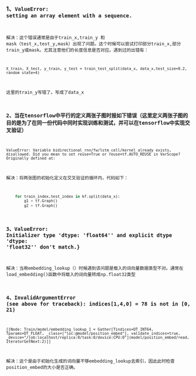 ### 1、<code>ValueError: setting an array element with a sequence.
解决：这个错误通常是由于train_x,train_y 和 mask（test_x,test_y,mask）出现了问题。这个时候可以尝试打印部分train_x,部分train_y或mask。尤其注意他们的长度信息是否对应。遇到过的出错有：
```
X_train, X_test, y_train, y_test = train_test_split(data_x, data_x,test_size=0.2, random_state=4)
```
这里的train_y写错了。写成了data_x
### 2、当在tensorflow中平行的定义两张子图时报如下错误（这里定义两张子图的目的是为了在同一份代码中同时实现训练和测试，并可以在tensorflow中实现交叉验证）
```
ValueError: Variable bidirectional_rnn/fw/lstm_cell/kernel already exists, disallowed. Did you mean to set reuse=True or reuse=tf.AUTO_REUSE in VarScope?Originally defined at:
```
解决：将两张图的初始化定义在交叉验证的循环内，代码如下：
```python
    for train_index,test_index in kf.split(data_x):
        g1 = tf.Graph()
        g2 = tf.Graph()
```
### 3、ValueError: Initializer type 'dtype: 'float64'' and explicit dtype 'dtype: 'float32'' don't match.}
解决：当用embedding_lookup（）时候遇到该问题是载入的词向量数据类型不对。通常在load_embedding()函数中将载入的词向量转成np.float32类型
### 4、InvalidArgumentError (see above for traceback): indices[1,4,0] = 78 is not in [0, 21)
```
[[Node: Train/model/embedding_lookup_1 = Gather[Tindices=DT_INT64, Tparams=DT_FLOAT, _class=["loc:@model/position_embed"], validate_indices=true, _device="/job:localhost/replica:0/task:0/device:CPU:0"](model/position_embed/read, IteratorGetNext:2)]]
```
解决：这个是由于初始化生成的词向量不够embedding_lookup去索引，因此此时检查position_embed的大小是否正确。


